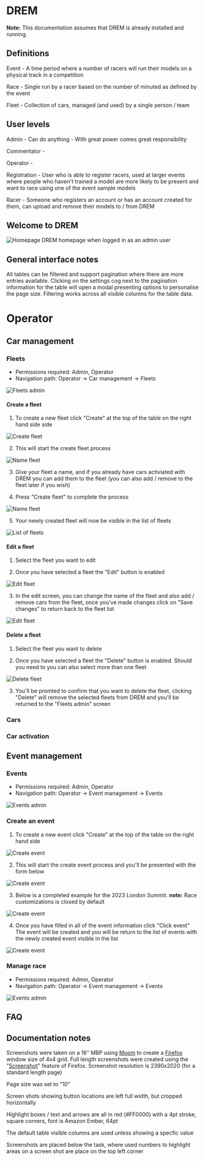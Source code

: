# DREM

**Note:** This documentation assumes that DREM is already installed and running.

## Definitions

Event - A time period where a number of racers will run their models on a physical track in a competition

Race - Single run by a racer based on the number of minuted as defined by the event

Fleet - Collection of cars, managed (and used) by a single person / team

## User levels

Admin - Can do anything - With great power comes great responsibility

Commentator -

Operator -

Registration - User who is able to register racers, used at larger events where people who haven't trained a model are more likely to be present and want to race using one of the event sample models

Racer - Someone who registers an account or has an account created for them, can upload and remove their models to / from DREM

## Welcome to DREM

![Homepage](./images/drem-home-admin.png)
DREM homepage when logged in as an admin user

## General interface notes

All tables can be filtered and support pagination where there are more entries available. Clicking on the settings cog next to the pagination information for the table will open a modal presenting options to personalise the page size. Filtering works across all visible columns for the table data.

# Operator

## Car management

### Fleets

-   Permissions required: Admin, Operator
-   Navigation path: Operator -> Car management -> Fleets

![Fleets admin](./images/drem-fleets-admin.png)

#### Create a fleet

1. To create a new fleet click "Create" at the top of the table on the right hand side side

![Create fleet](./images/drem-fleets-create-button.png)

2. This will start the create fleet process

![Name fleet](./images/drem-fleets-create-1.png)

3. Give your fleet a name, and if you already have cars activiated with DREM you can add them to the fleet (you can also add / remove to the fleet later if you wish)

4. Press "Create fleet" to complete the process

![Name fleet](./images/drem-fleets-create-2.png)

5. Your newly created fleet will now be visible in the list of fleets

![List of fleets](./images/drem-fleets-create-3.png)

#### Edit a fleet

1. Select the fleet you want to edit

2. Once you have selected a fleet the "Edit" button is enabled

![Edit fleet](./images/drem-fleets-edit-1.png)

3. In the edit screen, you can change the name of the fleet and also add / remove cars from the fleet, once you've made changes click on "Save changes" to return back to the fleet list

![Edit fleet](./images/drem-fleets-edit-2.png)

#### Delete a fleet

1. Select the fleet you want to delete

2. Once you have selected a fleet the "Delete" button is enabled. Should you need to you can also select more than one fleet

![Delete fleet](./images/drem-fleets-edit-1.png)

3. You'll be promted to confirm that you want to delete the fleet, clicking "Delete" will remove the selected fleets from DREM and you'll be returned to the "Fleets admin" screen

### Cars

### Car activation

## Event management

### Events

-   Permissions required: Admin, Operator
-   Navigation path: Operator -> Event management -> Events

![Events admin](./images/drem-events-admin.png)

### Create an event

1. To create a new event click "Create" at the top of the table on the right hand side

![Create event](./images/drem-events-create.png)

2. This will start the create event process and you'll be presented with the form below

![Create event](./images/drem-events-create-1.png)

3. Below is a completed example for the 2023 London Summit. **note:** Race customizations is closed by default

![Create event](./images/drem-events-create-2.png)

4. Once you have filled in all of the event information click "Click event" The event will be created and you will be return to the list of events with the newly created event visible in the list

![Create event](./images/drem-events-create-3.png)

### Manage race

-   Permissions required: Admin, Operator
-   Navigation path: Operator -> Event management -> Events

![Events admin](./images/drem-race-admin.png)

## FAQ

## Documentation notes

Screenshots were taken on a 16" MBP using [Moom](https://manytricks.com/moom/) to create a [Firefox](https://www.mozilla.org/) window size of 4x4 grid. Full length screenshots were created using the "[Screenshot](https://support.mozilla.org/en-US/kb/take-screenshots-firefox)" feature of Firefox. Screenshot resolution is 2390x2020 (for a standard length page)

Page size was set to "10"

Screen shots showing button locations are left full width, but cropped horizontally

Highlight boxes / text and arrows are all in red (#FF0000) with a 4pt stroke, square corners, font is Amazon Ember, 64pt

The default table visible columns are used unless showing a specfic value

Screenshots are placed below the task, where used numbers to highlight areas on a screen shot are place on the top left corner
